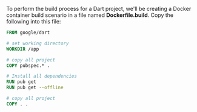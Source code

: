 To perform the build process for a Dart project, we'll be creating a Docker container build scenario in a file named **Dockerfile.build**. Copy the following into this file:         

```dockerfile
FROM google/dart

# set working directory
WORKDIR /app

# copy all project
COPY pubspec.* .

# Install all dependencies
RUN pub get
RUN pub get --offline

# copy all project
COPY . .

```
